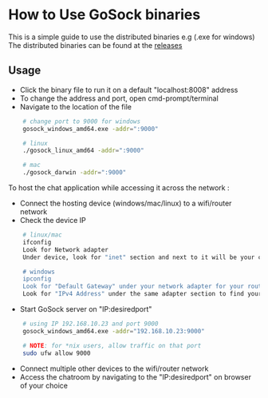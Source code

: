 # How to Use GoSock binaries

This is a simple guide to use the distributed binaries e.g (.exe for windows)
The distributed binaries can be found at the [releases](https://github.com/deven96/gosock/releases)

## Usage

- Click the binary file to run it on a default "localhost:8008" address
- To change the address and port, open cmd-prompt/terminal
- Navigate to the location of the file

``` bash
    # change port to 9000 for windows
    gosock_windows_amd64.exe -addr=":9000"

    # linux
    ./gosock_linux_amd64 -addr=":9000"

    # mac
    ./gosock_darwin -addr=":9000"
```

To host the chat application while accessing it across the network :

- Connect the hosting device (windows/mac/linux) to a wifi/router network
- Check the device IP

```bash
    # linux/mac
    ifconfig
    Look for Network adapter
    Under device, look for "inet" section and next to it will be your computer's IP address

    # windows
    ipconfig
    Look for "Default Gateway" under your network adapter for your router's IP address. 
    Look for "IPv4 Address" under the same adapter section to find your computer's IP address.
```

- Start GoSock server on "IP:desiredport"

```bash
    # using IP 192.168.10.23 and port 9000
    gosock_windows_amd64.exe -addr="192.168.10.23:9000"

    # NOTE: for *nix users, allow traffic on that port
    sudo ufw allow 9000
```

- Connect multiple other devices to the wifi/router network
- Access the chatroom by navigating to the "IP:desiredport" on browser of your choice
